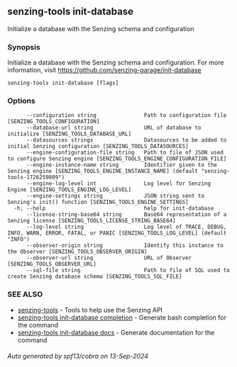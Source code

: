 ## senzing-tools init-database

Initialize a database with the Senzing schema and configuration

### Synopsis


Initialize a database with the Senzing schema and configuration.
For more information, visit https://github.com/senzing-garage/init-database
	

```
senzing-tools init-database [flags]
```

### Options

```
      --configuration string               Path to configuration file [SENZING_TOOLS_CONFIGURATION]
      --database-url string                URL of database to initialize [SENZING_TOOLS_DATABASE_URL]
      --datasources strings                Datasources to be added to initial Senzing configuration [SENZING_TOOLS_DATASOURCES]
      --engine-configuration-file string   Path to file of JSON used to configure Senzing engine [SENZING_TOOLS_ENGINE_CONFIGURATION_FILE]
      --engine-instance-name string        Identifier given to the Senzing engine [SENZING_TOOLS_ENGINE_INSTANCE_NAME] (default "senzing-tools-1726259809")
      --engine-log-level int               Log level for Senzing Engine [SENZING_TOOLS_ENGINE_LOG_LEVEL]
      --engine-settings string             JSON string sent to Senzing's init() function [SENZING_TOOLS_ENGINE_SETTINGS]
  -h, --help                               help for init-database
      --license-string-base64 string       Base64 representation of a Senzing license [SENZING_TOOLS_LICENSE_STRING_BASE64]
      --log-level string                   Log level of TRACE, DEBUG, INFO, WARN, ERROR, FATAL, or PANIC [SENZING_TOOLS_LOG_LEVEL] (default "INFO")
      --observer-origin string             Identify this instance to the Observer [SENZING_TOOLS_OBSERVER_ORIGIN]
      --observer-url string                URL of Observer [SENZING_TOOLS_OBSERVER_URL]
      --sql-file string                    Path to file of SQL used to create Senzing database schema [SENZING_TOOLS_SQL_FILE]
```

### SEE ALSO

* [senzing-tools](senzing-tools.md)	 - Tools to help use the Senzing API
* [senzing-tools init-database completion](senzing-tools_init-database_completion.md)	 - Generate bash completion for the command
* [senzing-tools init-database docs](senzing-tools_init-database_docs.md)	 - Generate documentation for the command

###### Auto generated by spf13/cobra on 13-Sep-2024

